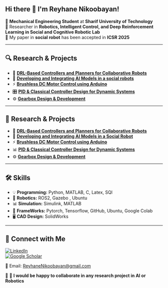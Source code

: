 
## Hi there 👋 I'm Reyhane Nikoobayan!


🔧 **Mechanical Engineering Student** at **Sharif University of Technology**  
🤖 Researcher in **Robotics, Intelligent Control, and Deep Reinforcement Learning in Social and Cognitive Robotic Lab**  
📄 My paper in **social robot** has been accepted in **ICSR 2025**  

---


## 🔍 Research & Projects

- 🧠 [**DRL-Based Controllers and Planners for Collaborative Robots**](#)  
- 🤖 [**Developing and Integrating AI Models in a social robots**](#)  
- ⚡ [**Brushless DC Motor Control using Arduino**](#)  
- 🎛️ [**PID & Classical Controller Design for Dynamic Systems**](#)  
- ⚙️ [**Gearbox Design & Development**](#)  

---

## 🔎 Research & Projects  

- 🧠 [**DRL-Based Controllers and Planners for Collaborative Robots**](https://github.com/your-username/drl-collaborative-robots)  
- 🤖 [**Developing and Integrating AI Models in a Social Robot**](https://github.com/your-username/social-robot-ai)  
- ⚡ [**Brushless DC Motor Control using Arduino**](https://github.com/Erfanmode/Brushless-DC-Motor-Control-using-Arduino?tab=readme-ov-file)  
- 📊 [**PID & Classical Controller Design for Dynamic Systems**](https://github.com/ReyhaneNikoobayan/Ball-and-Beam-Control)  
- ⚙️ [**Gearbox Design & Development**](https://github.com/ReyhaneNikoobayan/Design-Gearbox)
  
---

## 🛠️ Skills  

- 💡 **Programming:** Python, MATLAB, C, Latex, SQl 
- 🤖 **Robotics:** ROS2, Gazebo , Ubuntu 
- 📊 **Simulation:** Simulink, MATLAB 
- 🧩 **FrameWorks:** Pytorch, Tensorflow, GitHub, Ubuntu, Google Colab  
- 🖥️ **CAD Design:** SolidWorks

---

## 📮 Connect with Me  

[![LinkedIn](https://img.shields.io/badge/LinkedIn-0077B5?style=for-the-badge&logo=linkedin&logoColor=white)](https://www.linkedin.com/in/reyhanenikoobayan)  
[![Google Scholar](https://img.shields.io/badge/Google%20Scholar-4285F4?style=for-the-badge&logo=google-scholar&logoColor=white)](https://scholar.google.com/citations?view_op=new_articles&hl=en&imq=Reyhane+Nikoobayan#)  

📧 Email: [ReyhaneNikoobayan@gmail.com](mailto:ReyhaneNikoobayan@gmail.com)  

🤝 🤖 **I would be happy to collaborate in any research project in AI or Robotics** 



